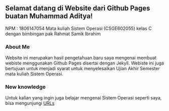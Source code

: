 ## Selamat datang di Website dari Github Pages buatan Muhammad Aditya!

NPM : 1806147054
Mata kuliah Sistem Operasi (CSGE602055) kelas C
dengan bimbingan pak Rahmat Samik Ibrahim

### About Me

Website ini merupakan hasil pengetahuan baru saya mengenai membuat webiste menggunakan Github Pages disertai dengan Jekyll.
Webiste ini juga bertujuan untuk menjadi syarat untuk menyelesaikan Ujian Akhir Semester mata kuliah Sistem Operasi.

### New knowledge
Untuk kalian yang ingin juga belajar mengenai Sistem Operasi seperti saya, bisa mengunjungi [URLs](url.md)
